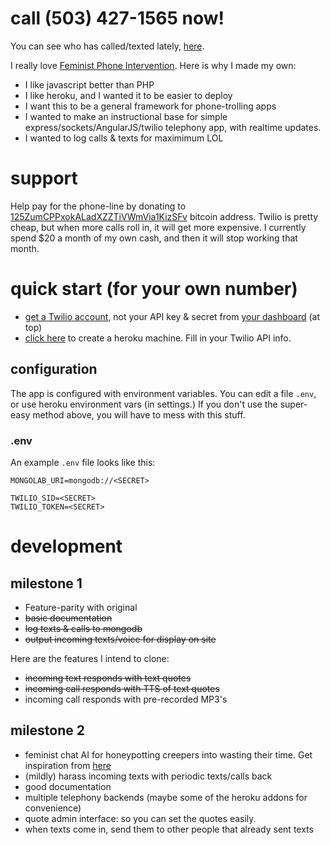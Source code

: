 # call (503) 427-1565 now!

You can see who has called/texted lately, [here](http://feminist-phone.herokuapp.com/).

I really love [Feminist Phone Intervention](http://feminist-phone-intervention.tumblr.com/). Here is why I made my own:

*  I like javascript better than PHP
*  I like heroku, and I wanted it to be easier to deploy
*  I want this to be a general framework for phone-trolling apps
*  I wanted to make an instructional base for simple express/sockets/AngularJS/twilio telephony app, with realtime updates.
*  I wanted to log calls & texts for maximimum LOL

# support

Help pay for the phone-line by donating to [125ZumCPPxokALadXZZTiVWmVia1KizSFv](https://blockchain.info/address/125ZumCPPxokALadXZZTiVWmVia1KizSFv) bitcoin address. Twilio is pretty cheap, but when more calls roll in, it will get more expensive. I currently spend $20 a month of my own cash, and then it will stop working that month.

# quick start (for your own number)

*  [get a Twilio account](https://www.twilio.com/), not your API key & secret from [your dashboard](https://www.twilio.com/user/account) (at top)
*  [click here](https://heroku.com/deploy?template=https://github.com/konsumer/feminist-phone) to create a heroku machine. Fill in your Twilio API info.

## configuration

The app is configured with environment variables. You can edit a file `.env`, or use heroku environment vars (in settings.) If you don't use the super-easy method above, you will have to mess with this stuff.

### .env

An example `.env` file looks like this:

```
MONGOLAB_URI=mongodb://<SECRET>

TWILIO_SID=<SECRET>
TWILIO_TOKEN=<SECRET>
```


# development

## milestone 1

*  Feature-parity with original
*  ~~basic documentation~~
*  ~~log texts & calls to mongodb~~
*  ~~output incoming texts/voice for display on site~~

Here are the features I intend to clone:

*  ~~incoming text responds with text quotes~~
*  ~~incoming call responds with TTS of text quotes~~
*  incoming call responds with pre-recorded MP3's


## milestone 2

*  feminist chat AI for honeypotting creepers into wasting their time. Get inspiration from [here](http://www.personalityforge.com/)
*  (mildly) harass incoming texts with periodic texts/calls back
*  good documentation
*  multiple telephony backends (maybe some of the heroku addons for convenience)
*  quote admin interface: so you can set the quotes easily.
*  when texts come in, send them to other people that already sent texts